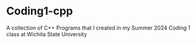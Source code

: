# Coding1-cpp
A collection of C++ Programs that I created in my Summer 2024 Coding 1 class at Wichita State University
